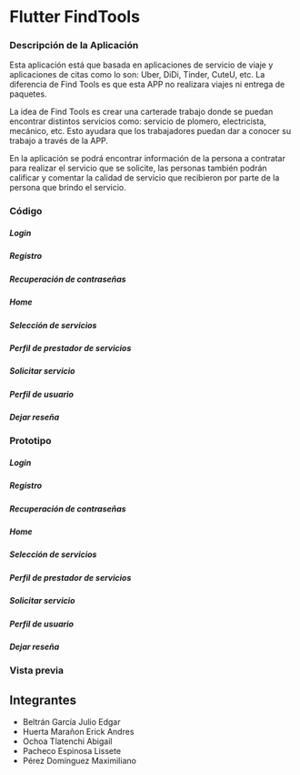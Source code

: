 # Flutter FindTools
###  Descripción de la Aplicación
Esta aplicación está  que basada en aplicaciones de servicio de viaje y aplicaciones de citas como lo son: Uber, DiDi, Tinder, CuteU, etc. La diferencia de Find Tools es que esta APP no realizara viajes ni entrega de paquetes.

 La idea de Find Tools es crear una carterade trabajo donde se puedan encontrar distintos servicios como: servicio de plomero, electricista, mecánico, etc. Esto ayudara que los trabajadores puedan dar a conocer su trabajo a través de la APP.
 
En la aplicación se podrá encontrar información de la persona a contratar para realizar el servicio que se solicite, las personas también podrán calificar y comentar la calidad de servicio que recibieron por parte de la persona que brindo el servicio.

### Código 
##### Login
##### Registro
##### Recuperación de contraseñas
##### Home
##### Selección de servicios 
##### Perfil de prestador de servicios
##### Solicitar servicio
##### Perfil de usuario
##### Dejar reseña

### Prototipo 
##### Login
##### Registro
##### Recuperación de contraseñas
##### Home
##### Selección de servicios 
##### Perfil de prestador de servicios
##### Solicitar servicio
##### Perfil de usuario
##### Dejar reseña

### Vista previa



## Integrantes
- Beltrán García Julio Edgar 
- Huerta Marañon Erick Andres
- Ochoa Tlatenchi Abigail  
- Pacheco Espinosa Lissete 
- Pérez Domínguez Maximiliano 






